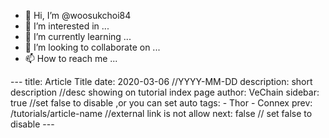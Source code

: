 - 👋 Hi, I’m @woosukchoi84
- 👀 I’m interested in ...
- 🌱 I’m currently learning ...
- 💞️ I’m looking to collaborate on ...
- 📫 How to reach me ...

--- title: Article Title date: 2020-03-06 //YYYY-MM-DD description: short description //desc showing on tutorial index page author: VeChain sidebar: true //set false to disable ,or you can set auto tags: - Thor - Connex prev: /tutorials/article-name //external link is not allow next: false // set false to disable ---

<!---
woosukchoi84/woosukchoi84 is a ✨ special ✨ repository because its `README.md` (this file) appears on your GitHub profile.
You can click the Preview link to take a look at your changes.
--->
